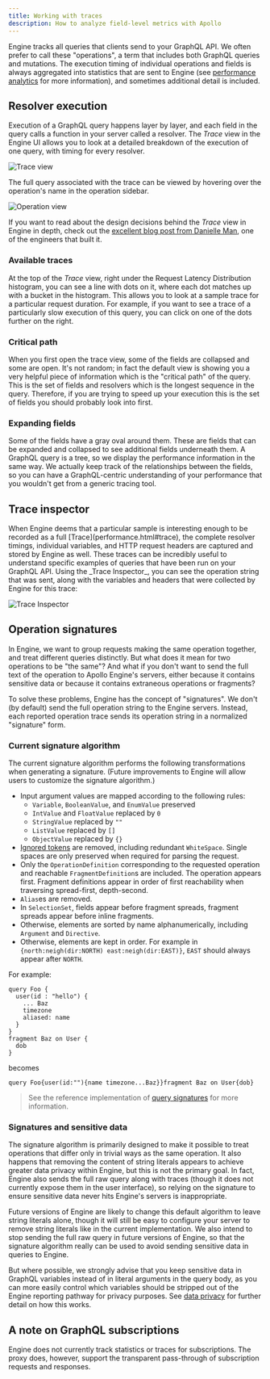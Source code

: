 ```yaml
---
title: Working with traces
description: How to analyze field-level metrics with Apollo
---
```


Engine tracks all queries that clients send to your GraphQL API. We often prefer to call these "operations", a term that includes both GraphQL queries and mutations. The execution timing of individual operations and fields is always aggregated into statistics that are sent to Engine (see [performance analytics](performance.html) for more information), and sometimes additional detail is included.

<h2 id="trace">Resolver execution</h2>

Execution of a GraphQL query happens layer by layer, and each field in the query calls a function in your server called a resolver. The _Trace_ view in the Engine UI allows you to look at a detailed breakdown of the execution of one query, with timing for every resolver.

![Trace view](../img/trace.png)

The full query associated with the trace can be viewed by hovering over the operation's name in the operation sidebar.

![Operation view](../img/operation.png)

If you want to read about the design decisions behind the _Trace_ view in Engine in depth, check out the [excellent blog post from Danielle Man](https://dev-blog.apollodata.com/the-new-trace-view-in-apollo-engine-566b25bdfdb0), one of the engineers that built it.

<h3 id="available-traces">Available traces</h3>

At the top of the _Trace_ view, right under the Request Latency Distribution histogram, you can see a line with dots on it, where each dot matches up with a bucket in the histogram. This allows you to look at a sample trace for a particular request duration. For example, if you want to see a trace of a particularly slow execution of this query, you can click on one of the dots further on the right.

<h3 id="critical-path">Critical path</h3>

When you first open the trace view, some of the fields are collapsed and some are open. It's not random; in fact the default view is showing you a very helpful piece of information which is the "critical path" of the query. This is the set of fields and resolvers which is the longest sequence in the query. Therefore, if you are trying to speed up your execution this is the set of fields you should probably look into first.

<h3 id="expanding">Expanding fields</h3>

Some of the fields have a gray oval around them. These are fields that can be expanded and collapsed to see additional fields underneath them. A GraphQL query is a tree, so we display the performance information in the same way. We actually keep track of the relationships between the fields, so you can have a GraphQL-centric understanding of your performance that you wouldn't get from a generic tracing tool.

<h2 id="sampled-traces">Trace inspector</h2>
When Engine deems that a particular sample is interesting enough to be recorded as a full [Trace](performance.html#trace), the complete resolver timings, individual variables, and HTTP request headers are captured and stored by Engine as well.  These traces can be incredibly useful to understand specific examples of queries that have been run on your GraphQL API.  Using the _Trace Inspector_, you can see the operation string that was sent, along with the variables and headers that were collected by Engine for this trace:

![Trace Inspector](../img/trace-inspector.png)

<h2 id="operation-signatures">Operation signatures</h2>

In Engine, we want to group requests making the same operation together, and treat different queries distinctly. But what does it mean for two operations to be "the same"? And what if you don't want to send the full text of the operation to Apollo Engine's servers, either because it contains sensitive data or because it contains extraneous operations or fragments?

To solve these problems, Engine has the concept of "signatures". We don't (by default) send the full operation string to the Engine servers. Instead, each reported operation trace sends its operation string in a normalized "signature" form.

<h3 id="transformations">Current signature algorithm</h3>

The current signature algorithm performs the following transformations when generating a signature. (Future improvements to Engine will allow users to customize the signature algorithm.)

- Input argument values are mapped according to the following rules:
  - `Variable`, `BooleanValue`, and `EnumValue` preserved
  - `IntValue` and `FloatValue` replaced by `0`
  - `StringValue` replaced by `""`
  - `ListValue` replaced by `[]`
  - `ObjectValue` replaced by `{}`
- [Ignored tokens](http://facebook.github.io/graphql/draft/#sec-Source-Text.Ignored-Tokens) are removed, including redundant `WhiteSpace`. Single spaces are only preserved when required for parsing the request.
- Only the `OperationDefinition` corresponding to the requested operation and reachable `FragmentDefinition`s are included.
  The operation appears first. Fragment definitions appear in order of first reachability when traversing spread-first, depth-second.
- `Alias`es are removed.
- In `SelectionSet`, fields appear before fragment spreads, fragment spreads appear before inline fragments.
- Otherwise, elements are sorted by name alphanumerically, including `Argument` and `Directive`.
- Otherwise, elements are kept in order. For example in `{north:neigh(dir:NORTH) east:neigh(dir:EAST)}`, `EAST` should always appear after `NORTH`.

For example:

```
query Foo {
  user(id : "hello") {
    ... Baz
    timezone
    aliased: name
  }
}
fragment Baz on User {
  dob
}
```

becomes

```
query Foo{user(id:""){name timezone...Baz}}fragment Baz on User{dob}
```

> See the reference implementation of [query signatures](https://github.com/apollographql/apollo-tooling/blob/7e1f62a8635466e653d52064745bf8c66bb7dd10/packages/apollo-graphql/src/operationId.ts#L60) for more information.

<h3 id="signatures-sensitive-data">Signatures and sensitive data</h3>

The signature algorithm is primarily designed to make it possible to treat operations that differ only in trivial ways as the same operation. It also happens that removing the content of string literals appears to achieve greater data privacy within Engine, but this is not the primary goal. In fact, Engine also sends the full raw query along with traces (though it does not currently expose them in the user interface), so relying on the signature to ensure sensitive data never hits Engine's servers is inappropriate.

Future versions of Engine are likely to change this default algorithm to leave string literals alone, though it will still be easy to configure your server to remove string literals like in the current implementation. We also intend to stop sending the full raw query in future versions of Engine, so that the signature algorithm really can be used to avoid sending sensitive data in queries to Engine.

But where possible, we strongly advise that you keep sensitive data in GraphQL variables instead of in literal arguments in the query body, as you can more easily control which variables should be stripped out of the Engine reporting pathway for privacy purposes. See [data privacy](../data-privacy.html) for further detail on how this works.

<h2 id="tracking-subs">A note on GraphQL subscriptions</h2>

Engine does not currently track statistics or traces for subscriptions. The proxy does, however, support the transparent pass-through of subscription requests and responses.

